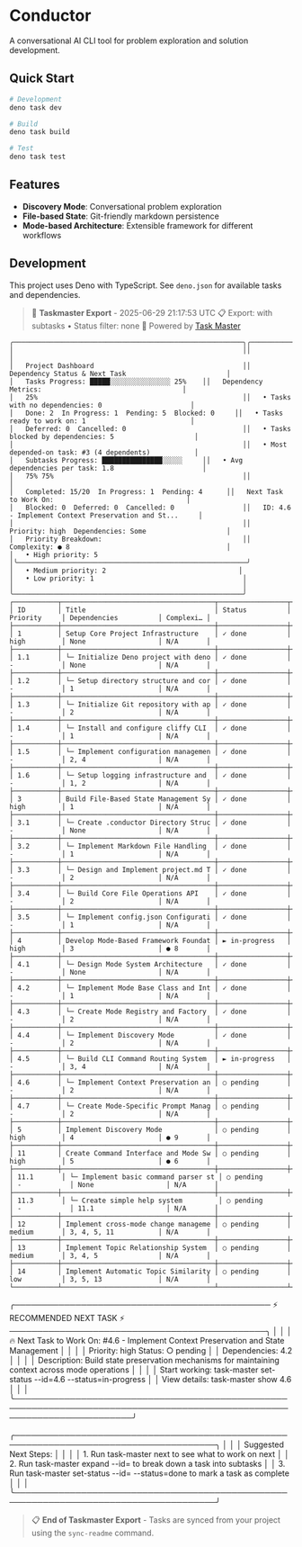 # Conductor

A conversational AI CLI tool for problem exploration and solution development.

## Quick Start

```bash
# Development
deno task dev

# Build
deno task build

# Test
deno task test
```

## Features

- **Discovery Mode**: Conversational problem exploration
- **File-based State**: Git-friendly markdown persistence
- **Mode-based Architecture**: Extensible framework for different workflows

## Development

This project uses Deno with TypeScript. See `deno.json` for available tasks and dependencies.
<!-- TASKMASTER_EXPORT_START -->
> 🎯 **Taskmaster Export** - 2025-06-29 21:17:53 UTC
> 📋 Export: with subtasks • Status filter: none
> 🔗 Powered by [Task Master](https://task-master.dev?utm_source=github-readme&utm_medium=readme-export&utm_campaign=conductor&utm_content=task-export-link)

```text
╭─────────────────────────────────────────────────────────╮╭─────────────────────────────────────────────────────────╮
│                                                         ││                                                         │
│   Project Dashboard                                     ││   Dependency Status & Next Task                         │
│   Tasks Progress: █████░░░░░░░░░░░░░░░ 25%    ││   Dependency Metrics:                                   │
│   25%                                                   ││   • Tasks with no dependencies: 0                      │
│   Done: 2  In Progress: 1  Pending: 5  Blocked: 0     ││   • Tasks ready to work on: 1                          │
│   Deferred: 0  Cancelled: 0                             ││   • Tasks blocked by dependencies: 5                    │
│                                                         ││   • Most depended-on task: #3 (4 dependents)           │
│   Subtasks Progress: ███████████████░░░░░     ││   • Avg dependencies per task: 1.8                      │
│   75% 75%                                               ││                                                         │
│   Completed: 15/20  In Progress: 1  Pending: 4      ││   Next Task to Work On:                                 │
│   Blocked: 0  Deferred: 0  Cancelled: 0                 ││   ID: 4.6 - Implement Context Preservation and St...     │
│                                                         ││   Priority: high  Dependencies: Some                    │
│   Priority Breakdown:                                   ││   Complexity: ● 8                                       │
│   • High priority: 5                                   │╰─────────────────────────────────────────────────────────╯
│   • Medium priority: 2                                 │
│   • Low priority: 1                                     │
│                                                         │
╰─────────────────────────────────────────────────────────╯
┌───────────┬──────────────────────────────────────┬─────────────────┬──────────────┬───────────────────────┬───────────┐
│ ID        │ Title                                │ Status          │ Priority     │ Dependencies          │ Complexi… │
├───────────┼──────────────────────────────────────┼─────────────────┼──────────────┼───────────────────────┼───────────┤
│ 1         │ Setup Core Project Infrastructure    │ ✓ done          │ high         │ None                  │ N/A       │
├───────────┼──────────────────────────────────────┼─────────────────┼──────────────┼───────────────────────┼───────────┤
│ 1.1       │ └─ Initialize Deno project with deno │ ✓ done          │ -            │ None                  │ N/A       │
├───────────┼──────────────────────────────────────┼─────────────────┼──────────────┼───────────────────────┼───────────┤
│ 1.2       │ └─ Setup directory structure and cor │ ✓ done          │ -            │ 1                     │ N/A       │
├───────────┼──────────────────────────────────────┼─────────────────┼──────────────┼───────────────────────┼───────────┤
│ 1.3       │ └─ Initialize Git repository with ap │ ✓ done          │ -            │ 2                     │ N/A       │
├───────────┼──────────────────────────────────────┼─────────────────┼──────────────┼───────────────────────┼───────────┤
│ 1.4       │ └─ Install and configure cliffy CLI  │ ✓ done          │ -            │ 1                     │ N/A       │
├───────────┼──────────────────────────────────────┼─────────────────┼──────────────┼───────────────────────┼───────────┤
│ 1.5       │ └─ Implement configuration managemen │ ✓ done          │ -            │ 2, 4                  │ N/A       │
├───────────┼──────────────────────────────────────┼─────────────────┼──────────────┼───────────────────────┼───────────┤
│ 1.6       │ └─ Setup logging infrastructure and  │ ✓ done          │ -            │ 1, 2                  │ N/A       │
├───────────┼──────────────────────────────────────┼─────────────────┼──────────────┼───────────────────────┼───────────┤
│ 3         │ Build File-Based State Management Sy │ ✓ done          │ high         │ 1                     │ N/A       │
├───────────┼──────────────────────────────────────┼─────────────────┼──────────────┼───────────────────────┼───────────┤
│ 3.1       │ └─ Create .conductor Directory Struc │ ✓ done          │ -            │ None                  │ N/A       │
├───────────┼──────────────────────────────────────┼─────────────────┼──────────────┼───────────────────────┼───────────┤
│ 3.2       │ └─ Implement Markdown File Handling  │ ✓ done          │ -            │ 1                     │ N/A       │
├───────────┼──────────────────────────────────────┼─────────────────┼──────────────┼───────────────────────┼───────────┤
│ 3.3       │ └─ Design and Implement project.md T │ ✓ done          │ -            │ 2                     │ N/A       │
├───────────┼──────────────────────────────────────┼─────────────────┼──────────────┼───────────────────────┼───────────┤
│ 3.4       │ └─ Build Core File Operations API    │ ✓ done          │ -            │ 2                     │ N/A       │
├───────────┼──────────────────────────────────────┼─────────────────┼──────────────┼───────────────────────┼───────────┤
│ 3.5       │ └─ Implement config.json Configurati │ ✓ done          │ -            │ 1                     │ N/A       │
├───────────┼──────────────────────────────────────┼─────────────────┼──────────────┼───────────────────────┼───────────┤
│ 4         │ Develop Mode-Based Framework Foundat │ ► in-progress   │ high         │ 3                     │ ● 8       │
├───────────┼──────────────────────────────────────┼─────────────────┼──────────────┼───────────────────────┼───────────┤
│ 4.1       │ └─ Design Mode System Architecture   │ ✓ done          │ -            │ None                  │ N/A       │
├───────────┼──────────────────────────────────────┼─────────────────┼──────────────┼───────────────────────┼───────────┤
│ 4.2       │ └─ Implement Mode Base Class and Int │ ✓ done          │ -            │ 1                     │ N/A       │
├───────────┼──────────────────────────────────────┼─────────────────┼──────────────┼───────────────────────┼───────────┤
│ 4.3       │ └─ Create Mode Registry and Factory  │ ✓ done          │ -            │ 2                     │ N/A       │
├───────────┼──────────────────────────────────────┼─────────────────┼──────────────┼───────────────────────┼───────────┤
│ 4.4       │ └─ Implement Discovery Mode          │ ✓ done          │ -            │ 2                     │ N/A       │
├───────────┼──────────────────────────────────────┼─────────────────┼──────────────┼───────────────────────┼───────────┤
│ 4.5       │ └─ Build CLI Command Routing System  │ ► in-progress   │ -            │ 3, 4                  │ N/A       │
├───────────┼──────────────────────────────────────┼─────────────────┼──────────────┼───────────────────────┼───────────┤
│ 4.6       │ └─ Implement Context Preservation an │ ○ pending       │ -            │ 2                     │ N/A       │
├───────────┼──────────────────────────────────────┼─────────────────┼──────────────┼───────────────────────┼───────────┤
│ 4.7       │ └─ Create Mode-Specific Prompt Manag │ ○ pending       │ -            │ 2                     │ N/A       │
├───────────┼──────────────────────────────────────┼─────────────────┼──────────────┼───────────────────────┼───────────┤
│ 5         │ Implement Discovery Mode             │ ○ pending       │ high         │ 4                     │ ● 9       │
├───────────┼──────────────────────────────────────┼─────────────────┼──────────────┼───────────────────────┼───────────┤
│ 11        │ Create Command Interface and Mode Sw │ ○ pending       │ high         │ 5                     │ ● 6       │
├───────────┼──────────────────────────────────────┼─────────────────┼──────────────┼───────────────────────┼───────────┤
│ 11.1       │ └─ Implement basic command parser st │ ○ pending       │ -            │ None                  │ N/A       │
├───────────┼──────────────────────────────────────┼─────────────────┼──────────────┼───────────────────────┼───────────┤
│ 11.3       │ └─ Create simple help system         │ ○ pending       │ -            │ 11.1                  │ N/A       │
├───────────┼──────────────────────────────────────┼─────────────────┼──────────────┼───────────────────────┼───────────┤
│ 12        │ Implement cross-mode change manageme │ ○ pending       │ medium       │ 3, 4, 5, 11           │ N/A       │
├───────────┼──────────────────────────────────────┼─────────────────┼──────────────┼───────────────────────┼───────────┤
│ 13        │ Implement Topic Relationship System  │ ○ pending       │ medium       │ 3, 4, 5               │ N/A       │
├───────────┼──────────────────────────────────────┼─────────────────┼──────────────┼───────────────────────┼───────────┤
│ 14        │ Implement Automatic Topic Similarity │ ○ pending       │ low          │ 3, 5, 13              │ N/A       │
└───────────┴──────────────────────────────────────┴─────────────────┴──────────────┴───────────────────────┴───────────┘
```

╭────────────────────────────────────────────── ⚡ RECOMMENDED NEXT TASK ⚡ ──────────────────────────────────────────────╮
│                                                                                                                         │
│  🔥 Next Task to Work On: #4.6 - Implement Context Preservation and State Management                                  │
│                                                                                                                         │
│  Priority: high   Status: ○ pending                                                                                     │
│  Dependencies: 4.2                                                                                                     │
│                                                                                                                         │
│  Description: Build state preservation mechanisms for maintaining context across mode operations     │
│                                                                                                                         │
│  Start working: task-master set-status --id=4.6 --status=in-progress                                                     │
│  View details: task-master show 4.6                                                                      │
│                                                                                                                         │
╰─────────────────────────────────────────────────────────────────────────────────────────────────────────────────────────╯

╭──────────────────────────────────────────────────────────────────────────────────────╮
│                                                                                      │
│   Suggested Next Steps:                                                              │
│                                                                                      │
│   1. Run task-master next to see what to work on next                                │
│   2. Run task-master expand --id=<id> to break down a task into subtasks             │
│   3. Run task-master set-status --id=<id> --status=done to mark a task as complete   │
│                                                                                      │
╰──────────────────────────────────────────────────────────────────────────────────────╯

> 📋 **End of Taskmaster Export** - Tasks are synced from your project using the `sync-readme` command.
<!-- TASKMASTER_EXPORT_END -->
